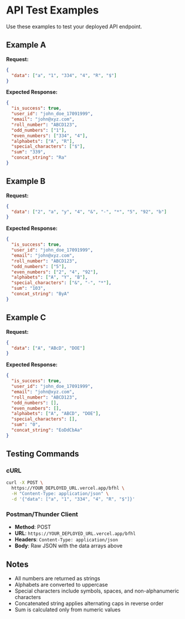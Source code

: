 # API Test Examples

Use these examples to test your deployed API endpoint.

## Example A
**Request:**
```json
{
  "data": ["a", "1", "334", "4", "R", "$"]
}
```

**Expected Response:**
```json
{
  "is_success": true,
  "user_id": "john_doe_17091999",
  "email": "john@xyz.com",
  "roll_number": "ABCD123",
  "odd_numbers": ["1"],
  "even_numbers": ["334", "4"],
  "alphabets": ["A", "R"],
  "special_characters": ["$"],
  "sum": "339",
  "concat_string": "Ra"
}
```

## Example B
**Request:**
```json
{
  "data": ["2", "a", "y", "4", "&", "-", "*", "5", "92", "b"]
}
```

**Expected Response:**
```json
{
  "is_success": true,
  "user_id": "john_doe_17091999",
  "email": "john@xyz.com",
  "roll_number": "ABCD123",
  "odd_numbers": ["5"],
  "even_numbers": ["2", "4", "92"],
  "alphabets": ["A", "Y", "B"],
  "special_characters": ["&", "-", "*"],
  "sum": "103",
  "concat_string": "ByA"
}
```

## Example C
**Request:**
```json
{
  "data": ["A", "ABcD", "DOE"]
}
```

**Expected Response:**
```json
{
  "is_success": true,
  "user_id": "john_doe_17091999",
  "email": "john@xyz.com",
  "roll_number": "ABCD123",
  "odd_numbers": [],
  "even_numbers": [],
  "alphabets": ["A", "ABCD", "DOE"],
  "special_characters": [],
  "sum": "0",
  "concat_string": "EoDdCbAa"
}
```

## Testing Commands

### cURL
```bash
curl -X POST \
  https://YOUR_DEPLOYED_URL.vercel.app/bfhl \
  -H "Content-Type: application/json" \
  -d '{"data": ["a", "1", "334", "4", "R", "$"]}'
```

### Postman/Thunder Client
- **Method**: POST
- **URL**: `https://YOUR_DEPLOYED_URL.vercel.app/bfhl`
- **Headers**: `Content-Type: application/json`
- **Body**: Raw JSON with the data arrays above

## Notes
- All numbers are returned as strings
- Alphabets are converted to uppercase
- Special characters include symbols, spaces, and non-alphanumeric characters
- Concatenated string applies alternating caps in reverse order
- Sum is calculated only from numeric values
